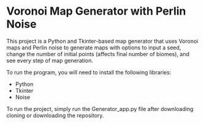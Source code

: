 <h1>Voronoi Map Generator with Perlin Noise </h1>

This project is a Python and Tkinter-based map generator that uses Voronoi maps and Perlin noise to generate maps with options to input a seed, 
change the number of initial points (affects final number of biomes), and see every step of map generation.


To run the program, you will need to install the following libraries:
* Python
* Tkinter
* Noise

To run the project, simply run the Generator_app.py file after downloading cloning or downloading the repository.
